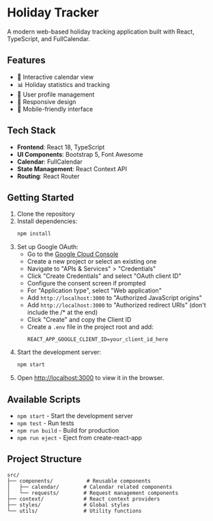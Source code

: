 # Holiday Tracker

A modern web-based holiday tracking application built with React, TypeScript, and FullCalendar.

## Features

- 📅 Interactive calendar view
- 📊 Holiday statistics and tracking
- 👤 User profile management
- 📱 Responsive design
- 📱 Mobile-friendly interface

## Tech Stack

- **Frontend**: React 18, TypeScript
- **UI Components**: Bootstrap 5, Font Awesome
- **Calendar**: FullCalendar
- **State Management**: React Context API
- **Routing**: React Router

## Getting Started

1. Clone the repository
2. Install dependencies:
   ```bash
   npm install
   ```
3. Set up Google OAuth:
   - Go to the [Google Cloud Console](https://console.cloud.google.com/)
   - Create a new project or select an existing one
   - Navigate to "APIs & Services" > "Credentials"
   - Click "Create Credentials" and select "OAuth client ID"
   - Configure the consent screen if prompted
   - For "Application type", select "Web application"
   - Add `http://localhost:3000` to "Authorized JavaScript origins"
   - Add `http://localhost:3000` to "Authorized redirect URIs" (don't include the /* at the end)
   - Click "Create" and copy the Client ID
   - Create a `.env` file in the project root and add:
     ```
     REACT_APP_GOOGLE_CLIENT_ID=your_client_id_here
     ```
4. Start the development server:
   ```bash
   npm start
   ```
4. Open [http://localhost:3000](http://localhost:3000) to view it in the browser.

## Available Scripts

- `npm start` - Start the development server
- `npm test` - Run tests
- `npm run build` - Build for production
- `npm run eject` - Eject from create-react-app

## Project Structure

```
src/
├── components/           # Reusable components
│   ├── calendar/        # Calendar related components
│   └── requests/        # Request management components
├── context/             # React context providers
├── styles/              # Global styles
└── utils/               # Utility functions
```
